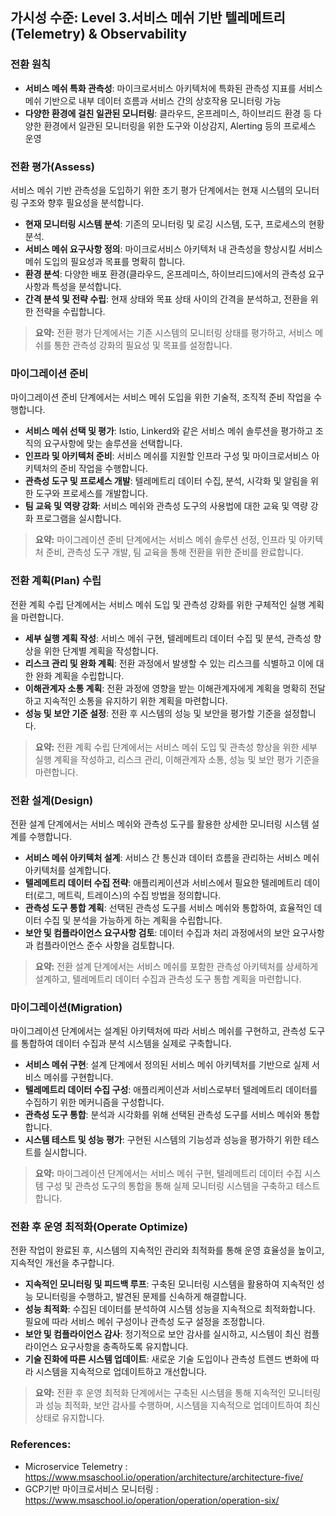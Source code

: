 ## 가시성 수준: Level 3.서비스 메쉬 기반 텔레메트리(Telemetry) & Observability

### 전환 원칙
- **서비스 메쉬 특화 관측성**: 마이크로서비스 아키텍처에 특화된 관측성 지표를 서비스 메쉬 기반으로 내부 데이터 흐름과 서비스 간의 상호작용 모니터링 가능 
- **다양한 환경에 걸친 일관된 모니터링**: 클라우드, 온프레미스, 하이브리드 환경 등 다양한 환경에서 일관된 모니터링을 위한 도구와 이상감지, Alerting 등의 프로세스 운영

### 전환 평가(Assess)
서비스 메쉬 기반 관측성을 도입하기 위한 초기 평가 단계에서는 현재 시스템의 모니터링 구조와 향후 필요성을 분석합니다.
- **현재 모니터링 시스템 분석**: 기존의 모니터링 및 로깅 시스템, 도구, 프로세스의 현황 분석.
- **서비스 메쉬 요구사항 정의**: 마이크로서비스 아키텍처 내 관측성을 향상시킬 서비스 메쉬 도입의 필요성과 목표를 명확히 합니다.
- **환경 분석**: 다양한 배포 환경(클라우드, 온프레미스, 하이브리드)에서의 관측성 요구사항과 특성을 분석합니다.
- **간격 분석 및 전략 수립**: 현재 상태와 목표 상태 사이의 간격을 분석하고, 전환을 위한 전략을 수립합니다.

> **요약:** 전환 평가 단계에서는 기존 시스템의 모니터링 상태를 평가하고, 서비스 메쉬를 통한 관측성 강화의 필요성 및 목표를 설정합니다.

### 마이그레이션 준비
마이그레이션 준비 단계에서는 서비스 메쉬 도입을 위한 기술적, 조직적 준비 작업을 수행합니다.
- **서비스 메쉬 선택 및 평가**: Istio, Linkerd와 같은 서비스 메쉬 솔루션을 평가하고 조직의 요구사항에 맞는 솔루션을 선택합니다.
- **인프라 및 아키텍처 준비**: 서비스 메쉬를 지원할 인프라 구성 및 마이크로서비스 아키텍처의 준비 작업을 수행합니다.
- **관측성 도구 및 프로세스 개발**: 텔레메트리 데이터 수집, 분석, 시각화 및 알림을 위한 도구와 프로세스를 개발합니다.
- **팀 교육 및 역량 강화**: 서비스 메쉬와 관측성 도구의 사용법에 대한 교육 및 역량 강화 프로그램을 실시합니다.

> **요약:** 마이그레이션 준비 단계에서는 서비스 메쉬 솔루션 선정, 인프라 및 아키텍처 준비, 관측성 도구 개발, 팀 교육을 통해 전환을 위한 준비를 완료합니다.

### 전환 계획(Plan) 수립
전환 계획 수립 단계에서는 서비스 메쉬 도입 및 관측성 강화를 위한 구체적인 실행 계획을 마련합니다.
- **세부 실행 계획 작성**: 서비스 메쉬 구현, 텔레메트리 데이터 수집 및 분석, 관측성 향상을 위한 단계별 계획을 작성합니다.
- **리스크 관리 및 완화 계획**: 전환 과정에서 발생할 수 있는 리스크를 식별하고 이에 대한 완화 계획을 수립합니다.
- **이해관계자 소통 계획**: 전환 과정에 영향을 받는 이해관계자에게 계획을 명확히 전달하고 지속적인 소통을 유지하기 위한 계획을 마련합니다.
- **성능 및 보안 기준 설정**: 전환 후 시스템의 성능 및 보안을 평가할 기준을 설정합니다.

> **요약:** 전환 계획 수립 단계에서는 서비스 메쉬 도입 및 관측성 향상을 위한 세부 실행 계획을 작성하고, 리스크 관리, 이해관계자 소통, 성능 및 보안 평가 기준을 마련합니다.

### 전환 설계(Design)
전환 설계 단계에서는 서비스 메쉬와 관측성 도구를 활용한 상세한 모니터링 시스템 설계를 수행합니다.
- **서비스 메쉬 아키텍처 설계**: 서비스 간 통신과 데이터 흐름을 관리하는 서비스 메쉬 아키텍처를 설계합니다.
- **텔레메트리 데이터 수집 전략**: 애플리케이션과 서비스에서 필요한 텔레메트리 데이터(로그, 메트릭, 트레이스)의 수집 방법을 정의합니다.
- **관측성 도구 통합 계획**: 선택된 관측성 도구를 서비스 메쉬와 통합하여, 효율적인 데이터 수집 및 분석을 가능하게 하는 계획을 수립합니다.
- **보안 및 컴플라이언스 요구사항 검토**: 데이터 수집과 처리 과정에서의 보안 요구사항과 컴플라이언스 준수 사항을 검토합니다.

> **요약:** 전환 설계 단계에서는 서비스 메쉬를 포함한 관측성 아키텍처를 상세하게 설계하고, 텔레메트리 데이터 수집과 관측성 도구 통합 계획을 마련합니다.

### 마이그레이션(Migration)
마이그레이션 단계에서는 설계된 아키텍처에 따라 서비스 메쉬를 구현하고, 관측성 도구를 통합하여 데이터 수집과 분석 시스템을 실제로 구축합니다.
- **서비스 메쉬 구현**: 설계 단계에서 정의된 서비스 메쉬 아키텍처를 기반으로 실제 서비스 메쉬를 구현합니다.
- **텔레메트리 데이터 수집 구성**: 애플리케이션과 서비스로부터 텔레메트리 데이터를 수집하기 위한 메커니즘을 구성합니다.
- **관측성 도구 통합**: 분석과 시각화를 위해 선택된 관측성 도구를 서비스 메쉬와 통합합니다.
- **시스템 테스트 및 성능 평가**: 구현된 시스템의 기능성과 성능을 평가하기 위한 테스트를 실시합니다.

> **요약:** 마이그레이션 단계에서는 서비스 메쉬 구현, 텔레메트리 데이터 수집 시스템 구성 및 관측성 도구의 통합을 통해 실제 모니터링 시스템을 구축하고 테스트합니다.

### 전환 후 운영 최적화(Operate Optimize)
전환 작업이 완료된 후, 시스템의 지속적인 관리와 최적화를 통해 운영 효율성을 높이고, 지속적인 개선을 추구합니다.
- **지속적인 모니터링 및 피드백 루프**: 구축된 모니터링 시스템을 활용하여 지속적인 성능 모니터링을 수행하고, 발견된 문제를 신속하게 해결합니다.
- **성능 최적화**: 수집된 데이터를 분석하여 시스템 성능을 지속적으로 최적화합니다. 필요에 따라 서비스 메쉬 구성이나 관측성 도구 설정을 조정합니다.
- **보안 및 컴플라이언스 감사**: 정기적으로 보안 감사를 실시하고, 시스템이 최신 컴플라이언스 요구사항을 충족하도록 유지합니다.
- **기술 진화에 따른 시스템 업데이트**: 새로운 기술 도입이나 관측성 트렌드 변화에 따라 시스템을 지속적으로 업데이트하고 개선합니다.

> **요약:** 전환 후 운영 최적화 단계에서는 구축된 시스템을 통해 지속적인 모니터링과 성능 최적화, 보안 감사를 수행하며, 시스템을 지속적으로 업데이트하여 최신 상태로 유지합니다.

### References:
- Microservice Telemetry : <a href="https://www.msaschool.io/operation/architecture/architecture-five/" target="_blank">https://www.msaschool.io/operation/architecture/architecture-five/</a>
- GCP기반 마이크로서비스 모니터링 : <a href="https://www.msaschool.io/operation/operation/operation-six/" target="_blank">https://www.msaschool.io/operation/operation/operation-six/</a>

